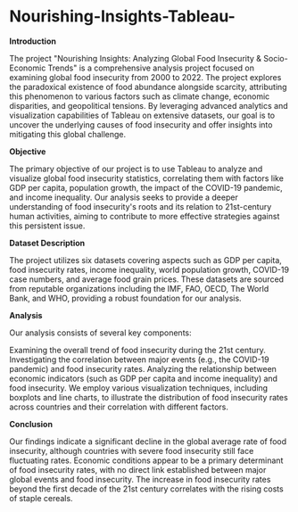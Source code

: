 # Nourishing-Insights-Tableau-

**Introduction**

The project "Nourishing Insights: Analyzing Global Food Insecurity & Socio-Economic Trends" is a comprehensive analysis project focused on examining global food insecurity from 2000 to 2022. The project explores the paradoxical existence of food abundance alongside scarcity, attributing this phenomenon to various factors such as climate change, economic disparities, and geopolitical tensions. By leveraging advanced analytics and visualization capabilities of Tableau on extensive datasets, our goal is to uncover the underlying causes of food insecurity and offer insights into mitigating this global challenge.

**Objective**

The primary objective of our project is to use Tableau to analyze and visualize  global food insecurity statistics, correlating them with factors like GDP per capita, population growth, the impact of the COVID-19 pandemic, and income inequality. Our analysis seeks to provide a deeper understanding of food insecurity's roots and its relation to 21st-century human activities, aiming to contribute to more effective strategies against this persistent issue.

**Dataset Description**

The project utilizes six datasets covering aspects such as GDP per capita, food insecurity rates, income inequality, world population growth, COVID-19 case numbers, and average food grain prices. These datasets are sourced from reputable organizations including the IMF, FAO, OECD, The World Bank, and WHO, providing a robust foundation for our analysis.

**Analysis**

Our analysis consists of several key components:

Examining the overall trend of food insecurity during the 21st century.
Investigating the correlation between major events (e.g., the COVID-19 pandemic) and food insecurity rates.
Analyzing the relationship between economic indicators (such as GDP per capita and income inequality) and food insecurity.
We employ various visualization techniques, including boxplots and line charts, to illustrate the distribution of food insecurity rates across countries and their correlation with different factors.

**Conclusion**

Our findings indicate a significant decline in the global average rate of food insecurity, although countries with severe food insecurity still face fluctuating rates. Economic conditions appear to be a primary determinant of food insecurity rates, with no direct link established between major global events and food insecurity. The increase in food insecurity rates beyond the first decade of the 21st century correlates with the rising costs of staple cereals.

